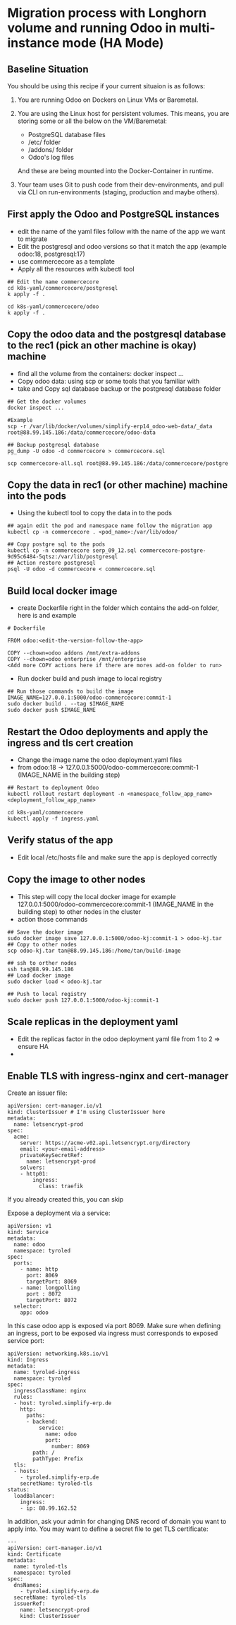 # Migration process with Longhorn volume and running Odoo in multi-instance mode (HA Mode)

## Baseline Situation

You should be using this recipe if your current situaion is as follows:

1. You are running Odoo on Dockers on Linux VMs or Baremetal.
2. You are using the Linux host for persistent volumes. This means, you are storing some or all the below on the VM/Baremetal:

    - PostgreSQL database files
    - /etc/ folder
    - /addons/ folder
    - Odoo's log files

    And these are being mounted into the Docker-Container in runtime.

3. Your team uses Git to push code from their dev-environments, and pull via CLI on run-environments (staging, production and maybe others).

## First apply the Odoo and PostgreSQL instances
- edit the name of the yaml files follow with the name of the app we want to migrate
- Edit the postgresql and odoo versions so that it match the app (example odoo:18, postgresql:17)
- use commercecore as a template
- Apply all the resources with kubectl tool

```
## Edit the name commercecore 
cd k8s-yaml/commercecore/postgresql
k apply -f .

cd k8s-yaml/commercecore/odoo
k apply -f .

```

## Copy the odoo data and the postgresql database to the rec1 (pick an other machine is okay) machine
- find all the volume from the containers: docker inspect ...
- Copy odoo data: using scp or some tools that you familiar with
- take and Copy sql database backup or the postgresql database folder

```
## Get the docker volumes
docker inspect ...

#Example
scp -r /var/lib/docker/volumes/simplify-erp14_odoo-web-data/_data root@88.99.145.186:/data/commercecore/odoo-data

## Backup postgresql database
pg_dump -U odoo -d commercecore > commercecore.sql

scp commercecore-all.sql root@88.99.145.186:/data/commercecore/postgre

```

## Copy the data in rec1 (or other machine) machine into the pods
- Using the kubectl tool to copy the data in to the pods

```
## again edit the pod and namespace name follow the migration app 
kubectl cp -n commercecore . <pod_name>:/var/lib/odoo/

## Copy postgre sql to the pods
kubectl cp -n commercecore serp_09_12.sql commercecore-postgre-9d95c6484-5qtsz:/var/lib/postgresql
## Action restore postgresql
psql -U odoo -d commercecore < commercecore.sql 

```

## Build local docker image
- create Dockerfile right in the folder which contains the add-on folder, here is and example

```
# Dockerfile

FROM odoo:<edit-the-version-follow-the-app>

COPY --chown=odoo addons /mnt/extra-addons
COPY --chown=odoo enterprise /mnt/enterprise
<Add more COPY actions here if there are mores add-on folder to run>

```

- Run docker build and push image to local registry

```
## Run those commands to build the image 
IMAGE_NAME=127.0.0.1:5000/odoo-commercecore:commit-1
sudo docker build . --tag $IMAGE_NAME
sudo docker push $IMAGE_NAME

```


## Restart the Odoo deployments and apply the ingress and tls cert creation
- Change the image name the odoo deployment.yaml files
- from odoo:18 -> 127.0.0.1:5000/odoo-commercecore:commit-1 (IMAGE_NAME in the building step)

```
## Restart to deployment Odoo
kubectl rollout restart deployment -n <namespace_follow_app_name> <deployment_follow_app_name> 

cd k8s-yaml/commercecore
kubectl apply -f ingress.yaml
```

## Verify status of the app
- Edit local /etc/hosts file and make sure the app is deployed correctly

## Copy the image to other nodes
- This step will copy the local docker image for example 127.0.0.1:5000/odoo-commercecore:commit-1 (IMAGE_NAME in the building step) to other nodes in the cluster
- action those commands

```
## Save the docker image
sudo docker image save 127.0.0.1:5000/odoo-kj:commit-1 > odoo-kj.tar
## Copy to other nodes
scp odoo-kj.tar tan@88.99.145.186:/home/tan/build-image

## ssh to orther nodes 
ssh tan@88.99.145.186
## Load docker image
sudo docker load < odoo-kj.tar

## Push to local registry
sudo docker push 127.0.0.1:5000/odoo-kj:commit-1
```

## Scale replicas in the deployment yaml
- Edit the replicas factor in the odoo deployment yaml file from 1 to 2 => ensure HA
- 

## Enable TLS with ingress-nginx and cert-manager
Create an issuer file:
```
apiVersion: cert-manager.io/v1
kind: ClusterIssuer # I'm using ClusterIssuer here
metadata:
  name: letsencrypt-prod
spec:
  acme:
    server: https://acme-v02.api.letsencrypt.org/directory
    email: <your-email-address>
    privateKeySecretRef:
      name: letsencrypt-prod
    solvers:
    - http01:
        ingress:
          class: traefik 
```
If you already created this, you can skip

Expose a deployment via a service:

```
apiVersion: v1
kind: Service
metadata:
  name: odoo
  namespace: tyroled
spec:
  ports:
    - name: http
      port: 8069
      targetPort: 8069
    - name: longpolling
      port : 8072
      targetPort: 8072
  selector:
    app: odoo
```

In this case odoo app is exposed via port 8069. Make sure when defining an ingress, port to be exposed via ingress must corresponds to exposed service port:
```
apiVersion: networking.k8s.io/v1
kind: Ingress
metadata:
  name: tyroled-ingress
  namespace: tyroled
spec:
  ingressClassName: nginx
  rules:
  - host: tyroled.simplify-erp.de
    http:
      paths:
      - backend:
          service:
            name: odoo
            port:
              number: 8069
        path: /
        pathType: Prefix
  tls:
  - hosts:
    - tyroled.simplify-erp.de
    secretName: tyroled-tls
status:
  loadBalancer:
    ingress:
    - ip: 88.99.162.52
```
In addition, ask your admin for changing DNS record of domain you want to apply into.
You may want to define a secret file to get TLS certificate:

```
---
apiVersion: cert-manager.io/v1
kind: Certificate
metadata:
  name: tyroled-tls
  namespace: tyroled
spec:
  dnsNames:
    - tyroled.simplify-erp.de
  secretName: tyroled-tls
  issuerRef:
    name: letsencrypt-prod
    kind: ClusterIssuer
```

